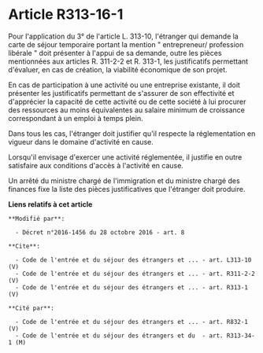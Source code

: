 # Article R313-16-1

Pour l'application du 3° de l'article L. 313-10, l'étranger qui demande la carte de séjour temporaire portant la mention "
entrepreneur/ profession libérale " doit présenter à l'appui de sa demande, outre les pièces mentionnées aux articles R.
311-2-2 et R. 313-1, les justificatifs permettant d'évaluer, en cas de création, la viabilité économique de son projet. 

En cas de participation à une activité ou une entreprise existante, il doit présenter les justificatifs permettant de
s'assurer de son effectivité et d'apprécier la capacité de cette activité ou de cette société à lui procurer des ressources
au moins équivalentes au salaire minimum de croissance correspondant à un emploi à temps plein. 

Dans tous les cas, l'étranger doit justifier qu'il respecte la réglementation en vigueur dans le domaine d'activité en
cause. 

Lorsqu'il envisage d'exercer une activité réglementée, il justifie en outre satisfaire aux conditions d'accès à l'activité en
cause. 

Un arrêté du ministre chargé de l'immigration et du ministre chargé des finances fixe la liste des pièces justificatives que
l'étranger doit produire.

**Liens relatifs à cet article**

	**Modifié par**:

	  - Décret n°2016-1456 du 28 octobre 2016 - art. 8

	**Cite**:

	  - Code de l'entrée et du séjour des étrangers et ... - art. L313-10 (V)
	  - Code de l'entrée et du séjour des étrangers et ... - art. R311-2-2 (V)
	  - Code de l'entrée et du séjour des étrangers et ... - art. R313-1 (V)

	**Cité par**:

	  - Code de l'entrée et du séjour des étrangers et ... - art. R832-1 (V)
	  - Code de l'entrée et du séjour des étrangers et du  - art. R313-34-1 (M)
